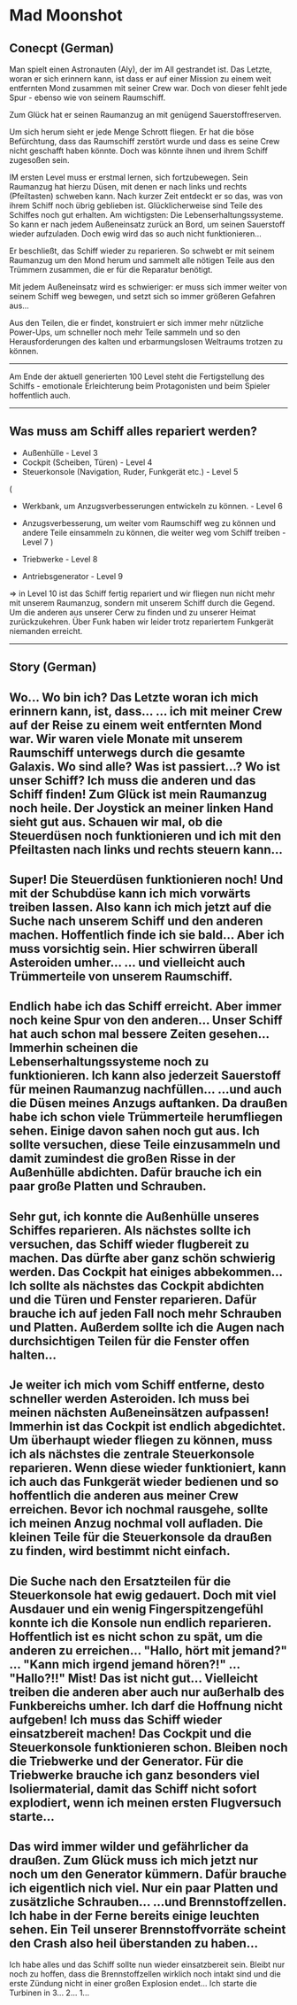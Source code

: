 # Mad Moonshot 

## Conecpt (German)

Man spielt einen Astronauten (Aly), der im All gestrandet ist. 
Das Letzte, woran er sich erinnern kann, ist dass er auf einer Mission zu einem weit entfernten Mond zusammen mit seiner Crew war. 
Doch von dieser fehlt jede Spur - ebenso wie von seinem Raumschiff. 

Zum Glück hat er seinen Raumanzug an mit genügend Sauerstoffreserven. 

Um sich herum sieht er jede Menge Schrott fliegen. Er hat die böse Befürchtung, dass das Raumschiff zerstört wurde und dass es seine Crew nicht geschafft haben könnte. Doch was könnte ihnen und ihrem Schiff zugesoßen sein. 

IM ersten Level muss er erstmal lernen, sich fortzubewegen. Sein Raumanzug hat hierzu Düsen, mit denen er nach links und rechts (Pfeiltasten) schweben kann. Nach kurzer Zeit entdeckt er so das, was von ihrem Schiff noch übrig geblieben ist. 
Glücklicherweise sind Teile des Schiffes noch gut erhalten. Am wichtigsten: Die Lebenserhaltungssysteme. So kann er nach jedem Außeneinsatz zurück an Bord, um seinen Sauerstoff wieder aufzuladen. Doch ewig wird das so auch nicht funktionieren...

Er beschließt, das Schiff wieder zu reparieren. So schwebt er mit seinem Raumanzug um den Mond herum und sammelt alle nötigen Teile aus den Trümmern zusammen, die er für die Reparatur benötigt. 

Mit jedem Außeneinsatz wird es schwieriger: er muss sich immer weiter von seinem Schiff weg bewegen, und setzt sich so immer größeren Gefahren aus... 

Aus den Teilen, die er findet, konstruiert er sich immer mehr nützliche Power-Ups, um schneller noch mehr Teile sammeln und so den Herausforderungen des kalten und erbarmungslosen Weltraums trotzen zu können. 

---

Am Ende der aktuell generierten 100 Level steht die Fertigstellung des Schiffs - emotionale Erleichterung beim Protagonisten und beim Spieler hoffentlich auch. 

---

## Was muss am Schiff alles repariert werden? 

- Außenhülle - Level 3
- Cockpit (Scheiben, Türen) - Level 4
- Steuerkonsole (Navigation, Ruder, Funkgerät etc.) - Level 5

(
- Werkbank, um Anzugsverbesserungen entwickeln zu können. - Level 6
- Anzugsverbesserung, um weiter vom Raumschiff weg zu können und andere Teile einsammeln zu können, die weiter weg vom Schiff treiben - Level 7
)

- Triebwerke - Level 8
- Antriebsgenerator - Level 9

=> in Level 10 ist das Schiff fertig repariert und wir fliegen nun nicht mehr mit unserem Raumanzug, sondern mit unserem Schiff durch die Gegend. Um die anderen aus unserer Cerw zu finden und zu unserer Heimat zurückzukehren. Über Funk haben wir leider trotz repariertem Funkgerät niemanden erreicht. 

----

## Story (German) 

Wo... Wo bin ich? 
Das Letzte woran ich mich erinnern kann, ist, dass...
... ich mit meiner Crew auf der Reise zu einem weit entfernten Mond war.
Wir waren viele Monate mit unserem Raumschiff unterwegs durch die gesamte Galaxis.
Wo sind alle? Was ist passiert...? Wo ist unser Schiff? 
Ich muss die anderen und das Schiff finden! 
Zum Glück ist mein Raumanzug noch heile. Der Joystick an meiner linken Hand sieht gut aus. Schauen wir mal, ob die Steuerdüsen noch funktionieren und ich mit den Pfeiltasten nach links und rechts steuern kann...
---
Super! Die Steuerdüsen funktionieren noch! Und mit der Schubdüse kann ich mich vorwärts treiben lassen. 
Also kann ich mich jetzt auf die Suche nach unserem Schiff und den anderen machen. Hoffentlich finde ich sie bald...
Aber ich muss vorsichtig sein. Hier schwirren überall Asteroiden umher...
... und vielleicht auch Trümmerteile von unserem Raumschiff.
---
Endlich habe ich das Schiff erreicht. Aber immer noch keine Spur von den anderen...
Unser Schiff hat auch schon mal bessere Zeiten gesehen... 
Immerhin scheinen die Lebenserhaltungssysteme noch zu funktionieren. Ich kann also jederzeit Sauerstoff für meinen Raumanzug nachfüllen...
...und auch die Düsen meines Anzugs auftanken. 
Da draußen habe ich schon viele Trümmerteile herumfliegen sehen. Einige davon sahen noch gut aus. 
Ich sollte versuchen, diese Teile einzusammeln und damit zumindest die großen Risse in der Außenhülle abdichten. 
Dafür brauche ich ein paar große Platten und Schrauben. 
--- 
Sehr gut, ich konnte die Außenhülle unseres Schiffes reparieren.
Als nächstes sollte ich versuchen, das Schiff wieder flugbereit zu machen. 
Das dürfte aber ganz schön schwierig werden. Das Cockpit hat einiges abbekommen...
Ich sollte als nächstes das Cockpit abdichten und die Türen und Fenster reparieren. Dafür brauche ich auf jeden Fall noch mehr Schrauben und Platten. 
Außerdem sollte ich die Augen nach durchsichtigen Teilen für die Fenster offen halten...
---
Je weiter ich mich vom Schiff entferne, desto schneller werden Asteroiden. Ich muss bei meinen nächsten Außeneinsätzen aufpassen!
Immerhin ist das Cockpit ist endlich abgedichtet. 
Um überhaupt wieder fliegen zu können, muss ich als nächstes die zentrale Steuerkonsole reparieren. 
Wenn diese wieder funktioniert, kann ich auch das Funkgerät wieder bedienen und so hoffentlich die anderen aus meiner Crew erreichen.
Bevor ich nochmal rausgehe, sollte ich meinen Anzug nochmal voll aufladen. Die kleinen Teile für die Steuerkonsole da draußen zu finden, wird bestimmt nicht einfach.
---
Die Suche nach den Ersatzteilen für die Steuerkonsole hat ewig gedauert. Doch mit viel Ausdauer und ein wenig Fingerspitzengefühl konnte ich die Konsole nun endlich reparieren. 
Hoffentlich ist es nicht schon zu spät, um die anderen zu erreichen...
"Hallo, hört mit jemand?"
...
"Kann mich irgend jemand hören?!"
...
"Hallo?!!"
Mist! Das ist nicht gut... 
Vielleicht treiben die anderen aber auch nur außerhalb des Funkbereichs umher. Ich darf die Hoffnung nicht aufgeben!
Ich muss das Schiff wieder einsatzbereit machen!
Das Cockpit und die Steuerkonsole funktionieren schon. Bleiben noch die Triebwerke und der Generator. 
Für die Triebwerke brauche ich ganz besonders viel Isoliermaterial, damit das Schiff nicht sofort explodiert, wenn ich meinen ersten Flugversuch starte...
---
Das wird immer wilder und gefährlicher da draußen. Zum Glück muss ich mich jetzt nur noch um den Generator kümmern.
Dafür brauche ich eigentlich nich viel. Nur ein paar Platten und zusätzliche Schrauben...
...und Brennstoffzellen.
Ich habe in der Ferne bereits einige leuchten sehen. Ein Teil unserer Brennstoffvorräte scheint den Crash also heil überstanden zu haben...
---
Ich habe alles und das Schiff sollte nun wieder einsatzbereit sein. 
Bleibt nur noch zu hoffen, dass die Brennstoffzellen wirklich noch intakt sind und die erste Zündung nicht in einer großen Explosion endet...
Ich starte die Turbinen in 3...
2...
1...
